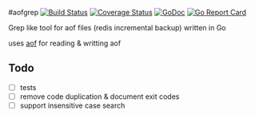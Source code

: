 #aofgrep
[![Build Status](https://travis-ci.org/gato/aofgrep.svg?branch=master)](https://travis-ci.org/gato/aofgrep)
[![Coverage Status](https://coveralls.io/repos/gato/aofgrep/badge.svg?branch=master)](https://coveralls.io/r/gato/aofgrep?branch=master)
[![GoDoc](https://godoc.org/github.com/gato/aofgrep?status.svg)](http://godoc.org/github.com/gato/aofgrep)
[![Go Report Card](http://goreportcard.com/badge/gato/aofgrep)](http://goreportcard.com/report/gato/aofgrep)

Grep like tool for aof files (redis incremental backup) written in Go

uses [aof](http://github.com/gato/aof) for reading & writting aof 

## Todo
- [ ] tests 
- [ ] remove code duplication & document exit codes 
- [ ] support insensitive case search
